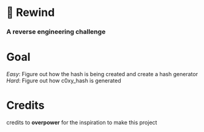 # 🔄 Rewind
### A reverse engineering challenge


# Goal
*Easy*: Figure out how the hash is being created and create a hash generator
*Hard*: Figure out how c0xy_hash is generated

# Credits
credits to **overpower** for the inspiration to make this project
